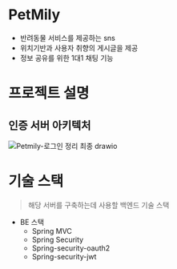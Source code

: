 # PetMily
- 반려동물 서비스를 제공하는 sns
- 위치기반과 사용자 취향의 게시글을 제공
- 정보 공유를 위한 1대1 채팅 기능 


# 프로젝트 설명
## 인증 서버 아키텍처


![Petmily-로그인 정리 최종 drawio](https://user-images.githubusercontent.com/69111959/220484729-ef7313c0-3a10-402e-97ea-42e51d0b6e39.png)



# 기술 스택
> 해당 서버를 구축하는데 사용할 백엔드 기술 스택
- BE 스택
  - Spring MVC
  - Spring Security
  - Spring-security-oauth2
  - Spring-security-jwt

